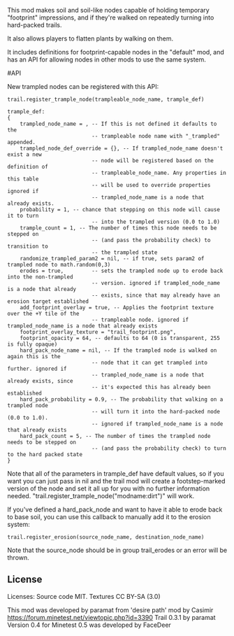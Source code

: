 This mod makes soil and soil-like nodes capable of holding temporary "footprint" impressions, and if they're walked on repeatedly turning into hard-packed trails.

It also allows players to flatten plants by walking on them.

It includes definitions for footprint-capable nodes in the "default" mod, and has an API for allowing nodes in other mods to use the same system.

#API

New trampled nodes can be registered with this API:

```
trail.register_trample_node(trampleable_node_name, trample_def)

trample_def:
{
	trampled_node_name = , -- If this is not defined it defaults to the
	                       -- trampleable node name with "_trampled" appended.
	trampled_node_def_override = {}, -- If trampled_node_name doesn't exist a new
	                       -- node will be registered based on the definition of
	                       -- trampleable_node_name. Any properties in this table
	                       -- will be used to override properties ignored if
	                       -- trampled_node_name is a node that already exists.
	probability = 1, -- chance that stepping on this node will cause it to turn
                           -- into the trampled version (0.0 to 1.0)
	trample_count = 1, -- The number of times this node needs to be stepped on
                           -- (and pass the probability check) to transition to
                           -- the trampled state
	randomize_trampled_param2 = nil, -- if true, sets param2 of trampled node to math.random(0,3)
	erodes = true,         -- sets the trampled node up to erode back into the non-trampled
                           -- version. ignored if trampled_node_name is a node that already
                           -- exists, since that may already have an erosion target established
	add_footprint_overlay = true, -- Applies the footprint texture over the +Y tile of the
                           -- trampleable node. ignored if trampled_node_name is a node that already exists
	footprint_overlay_texture = "trail_footprint.png",
	footprint_opacity = 64, -- defaults to 64 (0 is transparent, 255 is fully opaque)
	hard_pack_node_name = nil, -- If the trampled node is walked on again this is the
                           -- node that it can get trampled into further. ignored if
                           -- trampled_node_name is a node that already exists, since
                           -- it's expected this has already been established
	hard_pack_probability = 0.9, -- The probability that walking on a trampled node
                           -- will turn it into the hard-packed node (0.0 to 1.0).
                           -- ignored if trampled_node_name is a node that already exists
	hard_pack_count = 5, -- The number of times the trampled node needs to be stepped on
                           -- (and pass the probability check) to turn to the hard packed state
}
```

Note that all of the parameters in trample_def have default values, so if you want you can just pass in nil and the trail mod will create a footstep-marked version of the node and set it all up for you with no further information needed. "trail.register_trample_node("modname:dirt")" will work.

If you've defined a hard_pack_node and want to have it able to erode back to base soil, you can use this callback to manually add it to the erosion system:

```
trail.register_erosion(source_node_name, destination_node_name)
```

Note that the source_node should be in group trail_erodes or an error will be thrown.

## License

Licenses: Source code MIT. Textures CC BY-SA (3.0)

This mod was developed by paramat from 'desire path' mod by Casimir
https://forum.minetest.net/viewtopic.php?id=3390
Trail 0.3.1 by paramat
Version 0.4 for Minetest 0.5 was developed by FaceDeer
